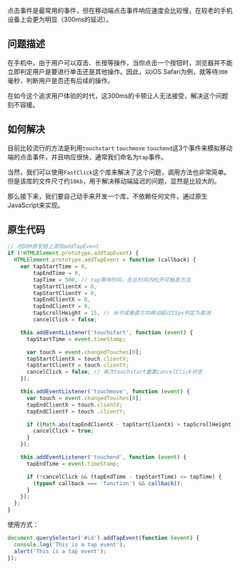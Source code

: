 点击事件是最常用的事件，但在移动端点击事件响应速度会比较慢，在较老的手机设备上会更为明显（300ms的延迟）。

## 问题描述
在手机中，由于用户可以双击、长按等操作，当你点击一个按钮时，浏览器并不能立即判定用户是要进行单击还是其他操作。因此，以iOS Safari为例，就等待`300`毫秒，判断用户是否还有后续的操作。

在如今这个追求用户体验的时代，这300ms的卡顿让人无法接受，解决这个问题刻不容缓。

## 如何解决
目前比较流行的方法是利用`touchstart` `touchmove` `touchend`这3个事件来模拟移动端的点击事件，并且响应很快，通常我们命名为`tap`事件。

当然，我们可以使用`FastClick`这个库来解决了这个问题，调用方法也非常简单。但是该库的文件尺寸约`10kb`，用于解决移动端延迟的问题，显然是比较大的。

那么接下来，我们要自己动手来开发一个库，不依赖任何文件，通过原生JavaScript来实现。

## 原生代码
```js
// 在DOM原型链上添加addTapEvent
if (!HTMLElement.prototype.addTapEvent) {
  HTMLElement.prototype.addTapEvent = function (callback) {
    var tapStartTime = 0,
        tapEndTime = 0,
        tapTime = 500, // tap等待时间，在此时间内松开可触发方法
        tapStartClientX = 0,
        tapStartClientY = 0,
        tapEndClientX = 0,
        tapEndClientY = 0,
        tapScrollHeight = 15, // 水平或垂直方向移动超过15px判定为取消
        cancelClick = false;

    this.addEventListener('touchstart', function (event) {
      tapStartTime = event.timeStamp;

      var touch = event.changedTouches[0];
      tapStartClientX = touch.clientX;
      tapStartClientY = touch.clientY;
      cancelClick = false; // 每次touchstart重置cancelClick状态
    });

    this.addEventListener('touchmove', function (event) {
      var touch = event.changedTouches[0];
      tapEndClientX = touch.clientX;
      tapEndClientY = touch .clientY;

      if ((Math.abs(tapEndClientX - tapStartClientX) > tapScrollHeight) || (Math.abs(tapEndClientY - tapStartClientY) > tapScrollHeight)) {
        cancelClick = true;
      }
    });

    this.addEventListener('touchend', function (event) {
      tapEndTime = event.timeStamp;

      if (!cancelClick && (tapEndTime - tapStartTime) <= tapTime) {
        (typeof callback === 'function') && callback();
      }
    });
  };
}
```

使用方式：
```js
document.querySelector('#id').addTapEvent(function (event) {
  console.log('This is a tap event');
  alert('This is a tap event');
});
```